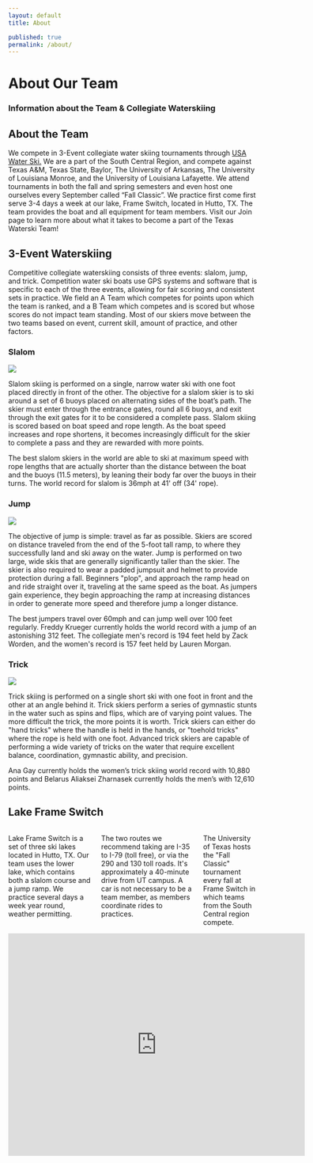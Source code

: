 ```yaml
---
layout: default 
title: About

published: true
permalink: /about/
---
```

<div class="about">
  <div class="page-head" style="background-image:url({{site.url}}/assets/images/about-head.jpg)">
    <div class="head-content">
      <h1>About Our Team</h1>
      <h3>Information about the Team &amp; Collegiate Waterskiing</h3>
    </div>
  </div>
  <div class="container">
    <div class="page-section">
      <h2>About the Team</h2>
      <p>We compete in 3-Event collegiate water skiing tournaments through <a href="http://www.usawaterski.org/pages/divisions/3event/main.asp" target="_blank">USA Water Ski.</a> We are a part of the South Central Region, and compete against Texas A&amp;M, Texas State, Baylor, The University of Arkansas, The University of Louisiana Monroe, and the University of Louisiana Lafayette. We attend tournaments in both the fall and spring semesters and even host one ourselves every September called “Fall Classic”. We practice first come first serve 3-4 days a week at our lake, Frame Switch, located in Hutto, TX. The team provides the boat and all equipment for team members. Visit our Join page to learn more about what it takes to become a part of the Texas Waterski Team!</p>
    </div>
    <div class="page-section events">
      <h2>3-Event Waterskiing</h2>
      <p>Competitive collegiate waterskiing consists of three events: slalom, jump, and trick. Competition water ski boats use GPS systems and software that is specific to each of the three events, allowing for fair scoring and consistent sets in practice. We field an A Team which competes for points upon which the team is ranked, and a B Team which competes and is scored but whose scores do not impact team standing. Most of our skiers move between the two teams based on event, current skill, amount of practice, and other factors.</p>
      <h3>Slalom</h3>
      <img class="event-image" src="{{site.url}}/assets/images/about-slalom.jpg">
      <p>Slalom skiing is performed on a single, narrow water ski with one foot placed directly in front of the other. The objective for a slalom skier is to ski around a set of 6 buoys placed on alternating sides of the boat’s path. The skier must enter through the entrance gates, round all 6 buoys, and exit through the exit gates for it to be considered a complete pass. Slalom skiing is scored based on boat speed and rope length. As the boat speed increases and rope shortens, it becomes increasingly difficult for the skier to complete a pass and they are rewarded with more points.</p>
      <p>The best slalom skiers in the world are able to ski at maximum speed with rope lengths that are actually shorter than the distance between the boat and the buoys (11.5 meters), by leaning their body far over the buoys in their turns. The world record for slalom is 36mph at 41' off (34' rope).</p>
      <h3>Jump</h3>
      <img class="event-image" src="{{site.url}}/assets/images/about-jump.jpg">
      <p>The objective of jump is simple: travel as far as possible. Skiers are scored on distance traveled from the end of the 5-foot tall ramp, to where they successfully land and ski away on the water. Jump is performed on two large, wide skis that are generally significantly taller than the skier. The skier is also required to wear a padded jumpsuit and helmet to provide protection during a fall. Beginners "plop", and approach the ramp head on and ride straight over it, traveling at the same speed as the boat. As jumpers gain experience, they begin approaching the ramp at increasing distances in order to generate more speed and therefore jump a longer distance.</p>
      <p>The best jumpers travel over 60mph and can jump well over 100 feet regularly. Freddy Krueger currently holds the world record with a jump of an astonishing 312 feet. The collegiate men's record is 194 feet held by Zack Worden, and the women's record is 157 feet held by Lauren Morgan.</p>
      <h3>Trick</h3>
      <img class="event-image" src="{{site.url}}/assets/images/about-trick.jpg">
      <p>Trick skiing is performed on a single short ski with one foot in front and the other at an angle behind it. Trick skiers perform a series of gymnastic stunts in the water such as spins and flips, which are of varying point values. The more difficult the trick, the more points it is worth. Trick skiers can either do "hand tricks" where the handle is held in the hands, or "toehold tricks" where the rope is held with one foot. Advanced trick skiers are capable of performing a wide variety of tricks on the water that require excellent balance, coordination, gymnastic ability, and precision. </p>
      <p>Ana Gay currently holds the women’s trick skiing world record with 10,880 points and Belarus Aliaksei Zharnasek currently holds the men’s with 12,610 points.</p>
    </div>
  </div>
  <div class="full-image" style="background-image: url({{site.url}}/assets/images/boondocks.jpg); background-position: center;">
  </div>
  <div class="container">
    <div class="page-section">
      <h2>Lake Frame Switch</h2>
      <div class="row">
        <div class="five columns">
          <p>Lake Frame Switch is a set of three ski lakes located in Hutto, TX. Our team uses the lower lake, which contains both a slalom course and a jump ramp. We practice several days a week year round, weather permitting.</p>
          <p>The two routes we recommend taking are I-35 to I-79 (toll free), or via the 290 and 130 toll roads. It's approximately a 40-minute drive from UT campus. A car is not necessary to be a team member, as members coordinate rides to practices.</p>
          <p>The University of Texas hosts the "Fall Classic" tournament every fall at Frame Switch in which teams from the South Central region compete.</p>
        </div>
        <div class="seven columns">
          <div class="map-embed">
            <iframe width="600" height="450" frameborder="0" style="border:0" src="https://www.google.com/maps/embed/v1/place?q=place_id:ChIJ8YQSj1hDE4gRi4EOqASzy-o&key=AIzaSyBDJhwBE1ejSty5RZ54RLVrQTPz_bJIwjQ" allowfullscreen></iframe> 
          </div>
        </div>
      </div>
    </div>
  </div>
</div>

